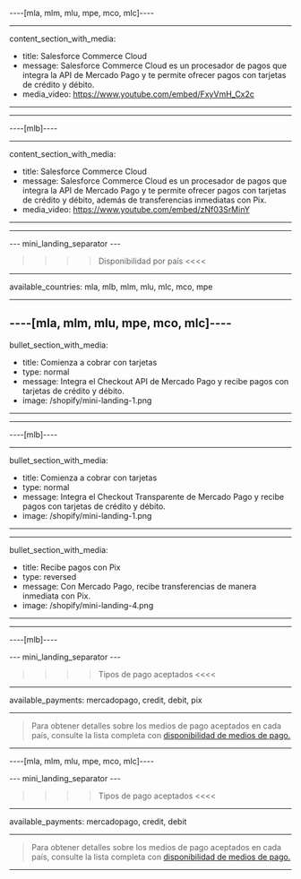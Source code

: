----[mla, mlm, mlu, mpe, mco, mlc]----

---
content_section_with_media: 
 - title: Salesforce Commerce Cloud
 - message: Salesforce Commerce Cloud es un procesador de pagos que integra la API de Mercado Pago y te permite ofrecer pagos con tarjetas de crédito y débito. 
 - media_video: https://www.youtube.com/embed/FxyVmH_Cx2c
---

------------

----[mlb]----

---
content_section_with_media: 
 - title: Salesforce Commerce Cloud
 - message: Salesforce Commerce Cloud es un procesador de pagos que integra la API de Mercado Pago y te permite ofrecer pagos con tarjetas de crédito y débito, además de transferencias inmediatas con Pix. 
 - media_video: https://www.youtube.com/embed/zNf03SrMinY
---

------------

--- mini_landing_separator ---

>>>> Disponibilidad por país <<<<
---
available_countries: mla, mlb, mlm, mlu, mlc, mco, mpe

---

----[mla, mlm, mlu, mpe, mco, mlc]----
---
bullet_section_with_media: 
 - title: Comienza a cobrar con tarjetas
 - type: normal
 - message: Integra el Checkout API de Mercado Pago y recibe pagos con tarjetas de crédito y débito.
 - image: /shopify/mini-landing-1.png
---
------------

----[mlb]----

---
bullet_section_with_media: 
 - title: Comienza a cobrar con tarjetas
 - type: normal
 - message: Integra el Checkout Transparente de Mercado Pago y recibe pagos con tarjetas de crédito y débito.
 - image: /shopify/mini-landing-1.png
---

---
bullet_section_with_media: 
 - title: Recibe pagos con Pix
 - type: reversed
 - message: Con Mercado Pago, recibe transferencias de manera inmediata con Pix.
 - image: /shopify/mini-landing-4.png
---

------------

----[mlb]----

--- mini_landing_separator ---

>>>> Tipos de pago aceptados <<<<
---
available_payments: mercadopago, credit, debit, pix

---

> Para obtener detalles sobre los medios de pago aceptados en cada país, consulte la lista completa con [disponibilidad de medios de pago.](/developers/es/docs/sales-processing/payment-methods)

------------

----[mla, mlm, mlu, mpe, mco, mlc]----

--- mini_landing_separator ---

>>>> Tipos de pago aceptados <<<<
---
available_payments: mercadopago, credit, debit

---

> Para obtener detalles sobre los medios de pago aceptados en cada país, consulte la lista completa con [disponibilidad de medios de pago.](/developers/es/docs/sales-processing/payment-methods)

------------